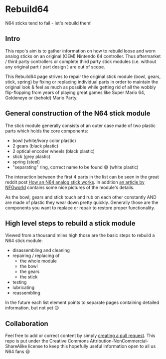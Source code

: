 # Rebuild64
N64 sticks tend to fail - let's rebuild them!

## Intro
This repo's aim is to gather information on how to rebuild loose and worn analog sticks on an original (OEM) Nintendo 64 controller. Thus aftermarket / third party controllers or complete third party stick modules (i.e. without any original part / part design ) are out of scope.

This Rebuild64 page strives to repair the original stick module (bowl, gears, stick, spring) by fixing or replacing individual parts in order to maintain the original look & feel as much as possible while getting rid of all the wobbly flip-flopping from years of playing great games like Super Mario 64, Goldeneye or (behold) Mario Party.

## General construction of the N64 stick module
The stick module generally consists of an outer case made of two plastic parts which holds the core components:
- bowl (white/ivory color plastic)
- 2 gears (black plastic)
- 2 optical encoder wheels (black plastic)
- stick (grey plastic)
- spring (steel)
- "separating" ring, correct name to be found :sweat_smile: (white plastic)

The interaction between the first 4 parts in the list can be seen in the great reddit post [How an N64 analog stick works](https://www.reddit.com/r/gaminggifs/comments/9hrsvc/how_an_n64_analog_stick_works/). In addition [an article by NFGworld](https://web.archive.org/web/20170107110048/https://nfgworld.com/mb/thread/447-Nintendo-s-N64-Pad-What-s-Inside) contains some nice pictures of the module's details.

As the bowl, gears and stick touch and rub on each other constantly AND are made of plastic they wear down pretty quickly. Generally those are the components you want to replace or repair to restore proper functionality.

## High level steps to rebuild a stick module

Viewed from a thousand miles high those are the basic steps to rebuild a N64 stick module:

- disassembling and cleaning
- repairing / replacing of
    - the whole module
    - the bowl
    - the gears
    - the stick
- testing
- lubricating
- reassembling

In the future each list element points to separate pages containing detailed information, but not yet :wink:

## Collaboration
Feel free to add or correct content by simply [creating a pull request](https://github.com/herzogf/rebuild64/pulls). This repo is put under the Creative Commons Attribution-NonCommercial-ShareAlike license to keep this hopefully useful information open to all us N64 fans :smiley: